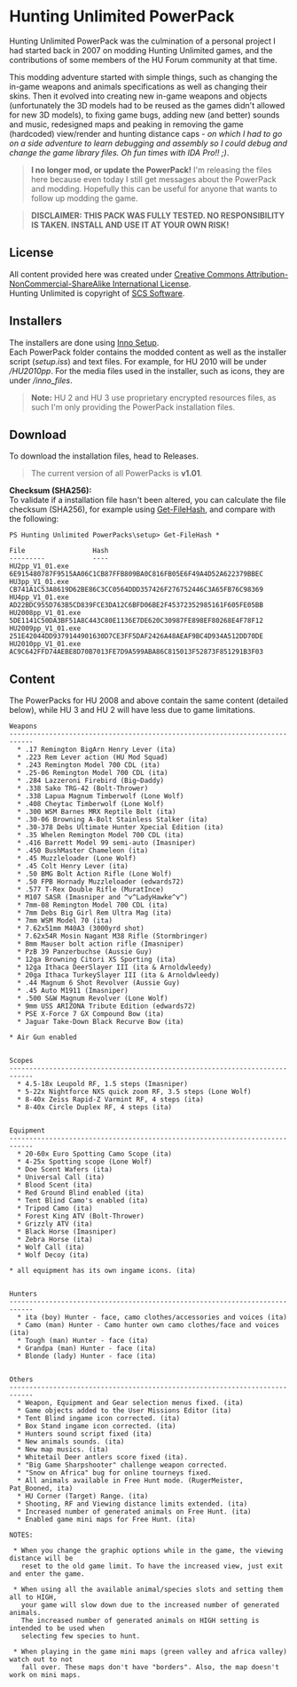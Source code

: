 # Hunting Unlimited PowerPack

Hunting Unlimited PowerPack was the culmination of a personal project I had started back in 2007 on modding Hunting Unlimited games, and the contributions of some members of the HU Forum community at that time. 

This modding adventure started with simple things, such as changing the in-game weapons and animals specifications as well as changing their skins. 
Then it evolved into creating new in-game weapons and objects (unfortunately the 3D models had to be reused as the games didn't allowed for new 3D models), to fixing game bugs, adding new (and better) sounds and music, redesigned maps and peaking in removing the game (hardcoded) view/render and hunting distance caps - *on which I had to go on a side adventure to learn debugging and assembly so I could debug and change the game library files. Oh fun times with IDA Pro!! ;)*.

> **I no longer mod, or update the PowerPack!** I'm releasing the files here because even today I still get messages about the PowerPack and modding. Hopefully this can be useful for anyone that wants to follow up modding the game. 

> **DISCLAIMER:
THIS PACK WAS FULLY TESTED. NO RESPONSIBILITY IS TAKEN. INSTALL AND USE IT AT YOUR OWN RISK!**

## License
All content provided here was created under [Creative Commons Attribution-NonCommercial-ShareAlike International License](http://creativecommons.org/licenses/by-nc-sa/4.0/).  
Hunting Unlimited is copyright of [SCS Software](https://www.scssoft.com).

## Installers
The installers are done using [Inno Setup](https://jrsoftware.org/isinfo.php).  
Each PowerPack folder contains the modded content as well as the installer script (*setup.iss*) and text files. For example, for HU 2010 will be under */HU2010pp*.
For the media files used in the installer, such as icons, they are under */inno_files*.

> **Note:** HU 2 and HU 3 use proprietary encrypted resources files, as such I'm only providing the PowerPack installation files.

## Download
To download the installation files, head to Releases.
> The current version of all PowerPacks is **v1.01**.

**Checksum (SHA256):**  
To validate if a installation file hasn't been altered, you can calculate the file checksum (SHA256), for example using [Get-FileHash](https://learn.microsoft.com/en-us/powershell/module/microsoft.powershell.utility/get-filehash?view=powershell-7.3), and compare with the following:
```
PS Hunting Unlimited PowerPacks\setup> Get-FileHash *

File                 Hash
---------            ----
HU2pp_V1_01.exe      6E915480787F9515AA06C1CB87FFB809BA0C816FB05E6F49A4D52A622379BBEC
HU3pp_V1_01.exe      CB741A1C53A8619D62BE86C3CC0564DDD357426F276752446C3A65FB76C98369
HU4pp_V1_01.exe      AD22BDC955D763B5CD839FCE3DA12C6BFD06BE2F45372352985161F605FE05BB
HU2008pp_V1_01.exe   5DE1141C50DA3BF51A8C443C80E1136E7DE620C30987FE898EF80268E4F78F12
HU2009pp_V1_01.exe   251E42044DD9379144901630D7CE3FF5DAF2426A48AEAF9BC4D934A512DD70DE
HU2010pp_V1_01.exe   AC9C642FFD74AEBE8D70B7013FE7D9A599ABA86C815013F52873F851291B3F03
```

## Content
The PowerPacks for HU 2008 and above contain the same content (detailed below), while HU 3 and HU 2 will have less due to game limitations. 
```
Weapons
----------------------------------------------------------------------------
  * .17 Remington BigArn Henry Lever (ita)
  * .223 Rem Lever action (HU Mod Squad)
  * .243 Remington Model 700 CDL (ita)
  * .25-06 Remington Model 700 CDL (ita)
  * .284 Lazzeroni Firebird (Big~Daddy)
  * .338 Sako TRG-42 (Bolt-Thrower)
  * .338 Lapua Magnum Timberwolf (Lone Wolf)
  * .408 Cheytac Timberwolf (Lone Wolf)
  * .300 WSM Barnes MRX Reptile Bolt (ita)
  * .30-06 Browning A-Bolt Stainless Stalker (ita)
  * .30-378 Debs Ultimate Hunter Xpecial Edition (ita)
  * .35 Whelen Remington Model 700 CDL (ita)
  * .416 Barrett Model 99 semi-auto (Imasniper)
  * .450 BushMaster Chameleon (ita)
  * .45 Muzzleloader (Lone Wolf)
  * .45 Colt Henry Lever (ita)
  * .50 BMG Bolt Action Rifle (Lone Wolf)
  * .50 FPB Hornady Muzzleloader (edwards72)
  * .577 T-Rex Double Rifle (MuratInce)
  * M107 SASR (Imasniper and ^v^LadyHawke^v^)
  * 7mm-08 Remington Model 700 CDL (ita)
  * 7mm Debs Big Girl Rem Ultra Mag (ita)
  * 7mm WSM Model 70 (ita)
  * 7.62x51mm M40A3 (3000yrd shot)
  * 7.62x54R Mosin Nagant M38 Rifle (Stormbringer)
  * 8mm Mauser bolt action rifle (Imasniper)
  * PzB 39 Panzerbuchse (Aussie Guy)
  * 12ga Browning Citori XS Sporting (ita)
  * 12ga Ithaca DeerSlayer III (ita & Arnoldwleedy)
  * 20ga Ithaca TurkeySlayer III (ita & Arnoldwleedy)
  * .44 Magnum 6 Shot Revolver (Aussie Guy)
  * .45 Auto M1911 (Imasniper)
  * .500 S&W Magnum Revolver (Lone Wolf)
  * 9mm USS ARIZONA Tribute Edition (edwards72)
  * PSE X-Force 7 GX Compound Bow (ita)
  * Jaguar Take-Down Black Recurve Bow (ita)

* Air Gun enabled


Scopes
----------------------------------------------------------------------------
  * 4.5-18x Leupold RF, 1.5 steps (Imasniper)
  * 5-22x Nightforce NXS quick zoom RF, 3.5 steps (Lone Wolf)
  * 8-40x Zeiss Rapid-Z Varmint RF, 4 steps (ita)
  * 8-40x Circle Duplex RF, 4 steps (ita)


Equipment
----------------------------------------------------------------------------
  * 20-60x Euro Spotting Camo Scope (ita)
  * 4-25x Spotting scope (Lone Wolf)
  * Doe Scent Wafers (ita)
  * Universal Call (ita)
  * Blood Scent (ita)
  * Red Ground Blind enabled (ita)
  * Tent Blind Camo's enabled (ita)
  * Tripod Camo (ita)
  * Forest King ATV (Bolt-Thrower)
  * Grizzly ATV (ita)
  * Black Horse (Imasniper)
  * Zebra Horse (ita)
  * Wolf Call (ita)
  * Wolf Decoy (ita)

* all equipment has its own ingame icons. (ita)


Hunters
----------------------------------------------------------------------------
  * ita (boy) Hunter - face, camo clothes/accessories and voices (ita)
  * Camo (man) Hunter - Camo hunter own camo clothes/face and voices (ita)
  * Tough (man) Hunter - face (ita)
  * Grandpa (man) Hunter - face (ita)
  * Blonde (lady) Hunter - face (ita)


Others
----------------------------------------------------------------------------
  * Weapon, Equipment and Gear selection menus fixed. (ita)
  * Game objects added to the User Missions Editor (ita)
  * Tent Blind ingame icon corrected. (ita)
  * Box Stand ingame icon corrected. (ita)
  * Hunters sound script fixed (ita)
  * New animals sounds. (ita)
  * New map musics. (ita)
  * Whitetail Deer antlers score fixed (ita).
  * "Big Game Sharpshooter" challenge weapon corrected.
  * "Snow on Africa" bug for online tourneys fixed.
  * All animals available in Free Hunt mode. (RugerMeister, Pat_Booned, ita)
  * HU Corner (Target) Range. (ita)
  * Shooting, RF and Viewing distance limits extended. (ita)
  * Increased number of generated animals on Free Hunt. (ita)
  * Enabled game mini maps for Free Hunt. (ita)

NOTES:

 * When you change the graphic options while in the game, the viewing distance will be
   reset to the old game limit. To have the increased view, just exit and enter the game.

 * When using all the available animal/species slots and setting them all to HIGH,
   your game will slow down due to the increased number of generated animals.
   The increased number of generated animals on HIGH setting is intended to be used when
   selecting few species to hunt.

 * When playing in the game mini maps (green valley and africa valley) watch out to not
   fall over. These maps don't have "borders". Also, the map doesn't work on mini maps.
```
